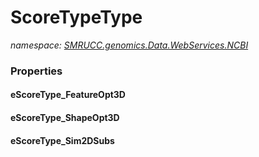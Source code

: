 ﻿# ScoreTypeType
_namespace: [SMRUCC.genomics.Data.WebServices.NCBI](./index.md)_






### Properties

#### eScoreType_FeatureOpt3D

#### eScoreType_ShapeOpt3D

#### eScoreType_Sim2DSubs

